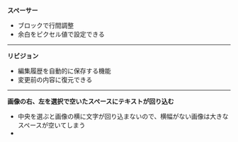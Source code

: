 **スペーサー**
-  ブロックで行間調整
- 余白をピクセル値で設定できる
***
**リビジョン**
- 編集履歴を自動的に保存する機能
- 変更前の内容に復元できる
***
**画像の右、左を選択で空いたスペースにテキストが回り込む**
- 中央を選ぶと画像の横に文字が回り込まないので、横幅がない画像は大きなスペースが空いてしまう
- 
